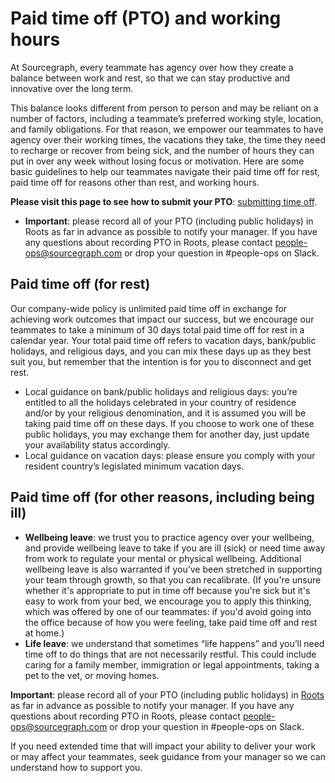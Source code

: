 # Paid time off (PTO) and working hours

At Sourcegraph, every teammate has agency over how they create a balance between work and rest, so that we can stay productive and innovative over the long term.

This balance looks different from person to person and may be reliant on a number of factors, including a teammate’s preferred working style, location, and family obligations. For that reason, we empower our teammates to have agency over their working times, the vacations they take, the time they need to recharge or recover from being sick, and the number of hours they can put in over any week without losing focus or motivation. Here are some basic guidelines to help our teammates navigate their paid time off for rest, paid time off for reasons other than rest, and working hours.

**Please visit this page to see how to submit your PTO**: [submitting time off](submitting-time-off.md).

- **Important**: please record all of your PTO (including public holidays) in Roots as far in advance as possible to notify your manager. If you have any questions about recording PTO in Roots, please contact people-ops@sourcegraph.com or drop your question in #people-ops on Slack.

## Paid time off (for rest)

Our company-wide policy is unlimited paid time off in exchange for achieving work outcomes that impact our success, but we encourage our teammates to take a minimum of 30 days total paid time off for rest in a calendar year. Your total paid time off refers to vacation days, bank/public holidays, and religious days, and you can mix these days up as they best suit you, but remember that the intention is for you to disconnect and get rest.

- Local guidance on bank/public holidays and religious days: you’re entitled to all the holidays celebrated in your country of residence and/or by your religious denomination, and it is assumed you will be taking paid time off on these days. If you choose to work one of these public holidays, you may exchange them for another day, just update your availability status accordingly.
- Local guidance on vacation days: please ensure you comply with your resident country’s legislated minimum vacation days.

## Paid time off (for other reasons, including being ill)

- **Wellbeing leave**: we trust you to practice agency over your wellbeing, and provide wellbeing leave to take if you are ill (sick) or need time away from work to regulate your mental or physical wellbeing. Additional wellbeing leave is also warranted if you’ve been stretched in supporting your team through growth, so that you can recalibrate.
  (If you're unsure whether it's appropriate to put in time off because you're sick but it's easy to work from your bed, we encourage you to apply this thinking, which was offered by one of our teammates: if you'd avoid going into the office because of how you were feeling, take paid time off and rest at home.)
- **Life leave**: we understand that sometimes “life happens” and you’ll need time off to do things that are not necessarily restful. This could include caring for a family member, immigration or legal appointments, taking a pet to the vet, or moving homes.

**Important**: please record all of your PTO (including public holidays) in [Roots](./submitting-time-off.md) as far in advance as possible to notify your manager. If you have any questions about recording PTO in Roots, please contact people-ops@sourcegraph.com or drop your question in #people-ops on Slack.

If you need extended time that will impact your ability to deliver your work or may affect your teammates, seek guidance from your manager so we can understand how to support you.
